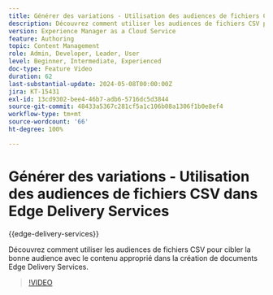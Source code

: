 ```yaml
---
title: Générer des variations - Utilisation des audiences de fichiers CSV dans Edge Delivery Services
description: Découvrez comment utiliser les audiences de fichiers CSV pour cibler la bonne audience avec le contenu approprié dans la création de documents Edge Delivery Services.
version: Experience Manager as a Cloud Service
feature: Authoring
topic: Content Management
role: Admin, Developer, Leader, User
level: Beginner, Intermediate, Experienced
doc-type: Feature Video
duration: 62
last-substantial-update: 2024-05-08T00:00:00Z
jira: KT-15431
exl-id: 13cd9302-bee4-46b7-adb6-5716dc5d3844
source-git-commit: 48433a5367c281cf5a1c106b08a1306f1b0e8ef4
workflow-type: tm+mt
source-wordcount: '66'
ht-degree: 100%

---
```


# Générer des variations - Utilisation des audiences de fichiers CSV dans Edge Delivery Services

{{edge-delivery-services}}

Découvrez comment utiliser les audiences de fichiers CSV pour cibler la bonne audience avec le contenu approprié dans la création de documents Edge Delivery Services.

>[!VIDEO](https://video.tv.adobe.com/v/3436889/?learn=on&captions=fre_fr)
